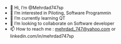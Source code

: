 - 👋 Hi, I’m @Mehrdad747sp
- 👀 I’m interested in Piloting, Software Programmin
- 🌱 I’m currently learning QT
- 💞️ I’m looking to collaborate on Software developer
- 📫 How to reach me : mehrdad_747@yahoo.com or linkedin.com/in/mehrdad747sp

<!---
Mehrdad747sp/Mehrdad747sp is a ✨ special ✨ repository because its `README.md` (this file) appears on your GitHub profile.
You can click the Preview link to take a look at your changes.
--->
